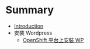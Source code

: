 # Summary

* [Introduction](README.md)
* 安裝 Wordpress
   * [OpenShift 平台上安裝 WP](openshift_ping_tai_shang_an_zhuang_wp.md)


